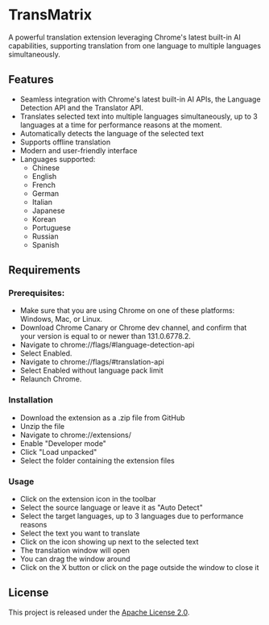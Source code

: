 # TransMatrix

A powerful translation extension leveraging Chrome's latest built-in AI capabilities, supporting translation from one language to multiple languages simultaneously.

## Features

- Seamless integration with Chrome's latest built-in AI APIs, the Language Detection API and the Translator API.
- Translates selected text into multiple languages simultaneously, up to 3 languages at a time for performance reasons at the moment.
- Automatically detects the language of the selected text
- Supports offline translation
- Modern and user-friendly interface
- Languages supported:
    - Chinese
    - English
    - French
    - German
    - Italian
    - Japanese
    - Korean
    - Portuguese
    - Russian
    - Spanish

## Requirements

### Prerequisites:
- Make sure that you are using Chrome on one of these platforms: Windows, Mac, or Linux.
- Download Chrome Canary or Chrome dev channel, and confirm that your version is equal to or newer than 131.0.6778.2.
- Navigate to chrome://flags/#language-detection-api
- Select Enabled.
- Navigate to chrome://flags/#translation-api
- Select Enabled without language pack limit
- Relaunch Chrome.

### Installation
- Download the extension as a .zip file from GitHub
- Unzip the file
- Navigate to chrome://extensions/
- Enable "Developer mode"
- Click "Load unpacked"
- Select the folder containing the extension files

### Usage
- Click on the extension icon in the toolbar
- Select the source language or leave it as "Auto Detect"
- Select the target languages, up to 3 languages due to performance reasons
- Select the text you want to translate
- Click on the icon showing up next to the selected text
- The translation window will open
- You can drag the window around
- Click on the X button or click on the page outside the window to close it


## License

This project is released under the [Apache License 2.0](LICENSE).